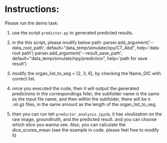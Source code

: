 # Instructions: 

Please run the demo task:

1. use the script `predictor.py` to generated predicted results.
2. in the this script, please modify below path: 
    parser.add_argument('--data_root_path', default="data_temp/simulate/npy/CT_Abd", help='data root path') 
    parser.add_argument('--result_save_path', default="data_temp/simulate/npy/prediction", help='path for save result')

3. modify the organ_list_to_seg = [2, 3, 6], by checking the Name_DIC with correct list. 
4. once you executed the code, then it will output the generated predictions in the correspondings foler, the subfolder name is the same as the input file name, and then within the subfolder, there will be n .nii.gz files, in the same amount as the length of the organ_list_to_seg.

5. then you can run teh `predictor_analysis.ipynb`, it has visulization on the raw image, groundtruth, and the predicted result. and you can choose which slice you wanna see. Also, you can calculate the dice_scores_mean (see the example in code. please feel free to modify it)


